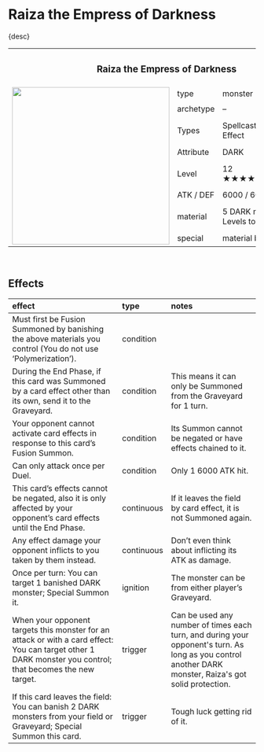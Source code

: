 # Raiza the Empress of Darkness

{desc}


<table>
  <tr>
    <th colspan="3"> <h3> Raiza the Empress of Darkness </h3> </th>
  </tr>
  <tr>
    <td rowspan="8"> <img src="../../../.assets/cards/fusion/Raiza.png" width="320px"> </td>
    <td> type </td>
    <td> monster </td>
  </tr>
  <tr>
    <td> archetype </td>
    <td> – </td>
  </tr>
  <tr>
    <td> Types </td>
    <td> Spellcaster / Fusion / Effect </td>
  </tr>
  <tr>
    <td> Attribute </td>
    <td> DARK </td>
  </tr>
  <tr>
    <td> Level </td>
    <td> 12 ★★★★★★★★★★★★ </td>
  </tr>
  <tr>
    <td> ATK / DEF </td>
    <td> 6000 / 6000 </td>
  </tr>
  <tr>
    <td> material </td>
    <td> 5 DARK monsters whose Levels total 20+ </td>
  </tr>
  <tr>
    <td> special </td>
    <td> material banish </td>
  </tr>
</table>


<br>


## Effects

| effect | type | notes |
| :----- | :--- | :---- |
| Must first be Fusion Summoned by banishing the above materials you control (You do not use ‘Polymerization’). | condition | |
| During the End Phase, if this card was Summoned by a card effect other than its own, send it to the Graveyard. | condition | This means it can only be Summoned from the Graveyard for 1 turn. |
| Your opponent cannot activate card effects in response to this card’s Fusion Summon. | condition | Its Summon cannot be negated or have effects chained to it. |
| Can only attack once per Duel. | condition | Only 1 6000 ATK hit. |
| This card’s effects cannot be negated, also it is only affected by your opponent’s card effects until the End Phase. | continuous | If it leaves the field by card effect, it is not Summoned again. |
| Any effect damage your opponent inflicts to you taken by them instead. | continuous | Don’t even think about inflicting its ATK as damage. |
| Once per turn: You can target 1 banished DARK monster; Special Summon it. | ignition | The monster can be from either player’s Graveyard. |
| When your opponent targets this monster for an attack or with a card effect: You can target other 1 DARK monster you control; that becomes the new target. | trigger | Can be used any number of times each turn, and during your opponent's turn. As long as you control another DARK monster, Raiza's got solid protection. |
| If this card leaves the field: You can banish 2 DARK monsters from your field or Graveyard; Special Summon this card. | trigger | Tough luck getting rid of it. |
